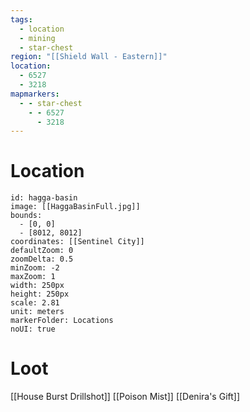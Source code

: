 ```yaml
---
tags:
  - location
  - mining
  - star-chest
region: "[[Shield Wall - Eastern]]"
location:
  - 6527
  - 3218
mapmarkers:
  - - star-chest
    - - 6527
      - 3218
---
```

# Location
```leaflet
id: hagga-basin
image: [[HaggaBasinFull.jpg]]
bounds:
  - [0, 0]
  - [8012, 8012]
coordinates: [[Sentinel City]]
defaultZoom: 0
zoomDelta: 0.5
minZoom: -2
maxZoom: 1
width: 250px
height: 250px
scale: 2.81
unit: meters
markerFolder: Locations
noUI: true
```
# Loot
[[House Burst Drillshot]]
[[Poison Mist]]
[[Denira's Gift]]